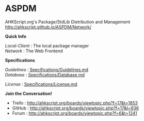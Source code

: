 ASPDM  
=====  
  
AHKScript.org's Package/StdLib Distribution and Management  
http://ahkscript.github.io/ASPDM/Network/  
  
**Quick Info**  

_Local-Client_ : The local package manager  
_Network_ : The Web Frontend  
  
**Specifications**  

_Guidelines_ : [Specifications/Guidelines.md](Specifications/Guidelines.md)  
_Database_ : [Specifications/Database.md](Specifications/Database.md)  

_License_ : [Specifications/License.md](Specifications/License.md)  
  
**Join the Conversation!**  
  
- Trello : http://ahkscript.org/boards/viewtopic.php?f=17&t=1853
- GitHub : http://ahkscript.org/boards/viewtopic.php?f=17&t=936
- Forum : http://ahkscript.org/boards/viewtopic.php?f=6&t=1241